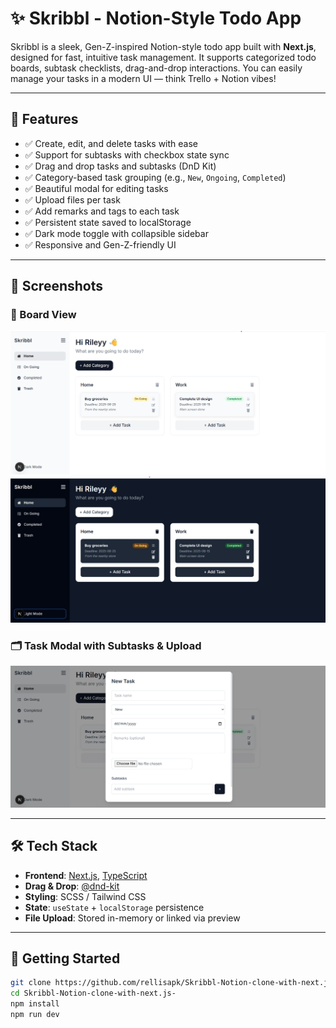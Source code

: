 # ✨ Skribbl - Notion-Style Todo App

Skribbl is a sleek, Gen-Z-inspired Notion-style todo app built with **Next.js**, designed for fast, intuitive task management. It supports categorized todo boards, subtask checklists, drag-and-drop interactions. You can easily manage your tasks in a modern UI — think Trello + Notion vibes!

---

## 🎯 Features

- ✅ Create, edit, and delete tasks with ease
- ✅ Support for subtasks with checkbox state sync
- ✅ Drag and drop tasks and subtasks (DnD Kit)
- ✅ Category-based task grouping (e.g., `New`, `Ongoing`, `Completed`)
- ✅ Beautiful modal for editing tasks
- ✅ Upload files per task
- ✅ Add remarks and tags to each task
- ✅ Persistent state saved to localStorage
- ✅ Dark mode toggle with collapsible sidebar
- ✅ Responsive and Gen-Z-friendly UI

---

## 📸 Screenshots

### 🧱 Board View
![Board View](./assets/screenshots/Skribbl_1.png)
![Board View](./assets/screenshots/Skribbl_4.png)

### 🗂️ Task Modal with Subtasks & Upload
![Task Modal](./assets/screenshots/Skribbl_3.png)

---

## 🛠️ Tech Stack

- **Frontend**: [Next.js](https://nextjs.org/), [TypeScript](https://www.typescriptlang.org/)
- **Drag & Drop**: [@dnd-kit](https://dndkit.com/)
- **Styling**: SCSS / Tailwind CSS
- **State**: `useState` + `localStorage` persistence
- **File Upload**: Stored in-memory or linked via preview

---

## 🚀 Getting Started

```bash
git clone https://github.com/rellisapk/Skribbl-Notion-clone-with-next.js-.git
cd Skribbl-Notion-clone-with-next.js-
npm install
npm run dev
